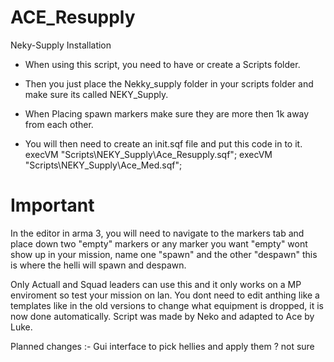 # ACE_Resupply
Neky-Supply Installation
* When using this script, you need to have or create a Scripts folder.

* Then you just place the Nekky_supply folder in your scripts folder and make sure its called NEKY_Supply.
* When Placing spawn markers make sure they are more then 1k away from each other.

* You will then need to create an init.sqf file and put this code in to it.
execVM "Scripts\NEKY_Supply\Ace_Resupply.sqf";
execVM "Scripts\NEKY_Supply\Ace_Med.sqf";

# Important
In the editor in arma 3, you will need to navigate to the markers tab and place down two "empty" markers or any marker you want "empty" wont show up in your mission, name one "spawn" and the other "despawn" this is where the helli will spawn and despawn.

Only Actuall and Squad leaders can use this and it only works on a MP enviroment so test your mission on lan. You dont need to edit anthing like a templates like in the old versions to change what equipment is dropped, it is now done automatically.
Script was made by Neko and adapted to Ace by Luke.

Planned changes :-
Gui interface to pick hellies and apply them ? 
not sure 